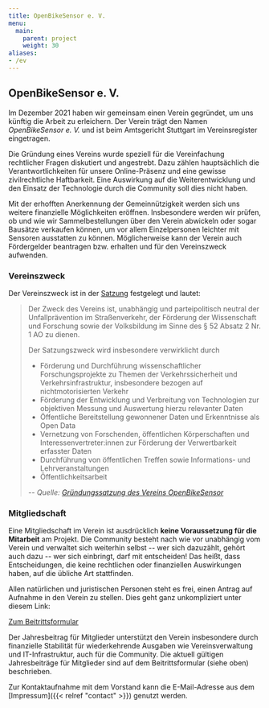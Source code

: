 ```yaml
---
title: OpenBikeSensor e. V.
menu:
  main:
    parent: project
    weight: 30
aliases:
- /ev
---
```


<section class="row td-box td-box--1 position-relative">
<div class="container text-center td-arrow-down">

# OpenBikeSensor e. V.

</div>
</section>

<section class="container content">

Im Dezember 2021 haben wir gemeinsam einen Verein gegründet, um uns künftig die
Arbeit zu erleichern. Der Verein trägt den Namen *OpenBikeSensor e. V.* und ist
beim Amtsgericht Stuttgart im Vereinsregister eingetragen.

Die Gründung eines Vereins wurde speziell für die Vereinfachung rechtlicher
Fragen diskutiert und angestrebt. Dazu zählen hauptsächlich die
Verantwortlichkeiten für unsere Online-Präsenz und eine gewisse zivilrechtliche
Haftbarkeit. Eine Auswirkung auf die Weiterentwicklung und den Einsatz der
Technologie durch die Community soll dies nicht haben.

Mit der erhofften Anerkennung der Gemeinnützigkeit werden sich uns weitere
finanzielle Möglichkeiten eröffnen. Insbesondere werden wir prüfen, ob und wie
wir Sammelbestellungen über den Verein abwickeln oder sogar Bausätze verkaufen
können, um vor allem Einzelpersonen leichter mit Sensoren ausstatten zu können.
Möglicherweise kann der Verein auch Fördergelder beantragen bzw. erhalten und
für den Vereinszweck aufwenden.

### Vereinszweck

Der Vereinszweck ist in der [Satzung](/docs/Satzung.pdf) festgelegt und lautet:

> Der Zweck des Vereins ist, unabhängig und parteipolitisch neutral der Unfallprävention im Straßenverkehr, der Förderung der Wissenschaft und Forschung sowie der Volksbildung im Sinne des § 52 Absatz 2 Nr. 1 AO zu dienen.
>
> Der Satzungszweck wird insbesondere verwirklicht durch
> * Förderung und Durchführung wissenschaftlicher Forschungsprojekte zu Themen der Verkehrssicherheit und Verkehrsinfrastruktur, insbesondere bezogen auf nichtmotorisierten Verkehr
> * Förderung der Entwicklung und Verbreitung von Technologien zur objektiven Messung und Auswertung hierzu relevanter Daten
> * Öffentliche Bereitstellung gewonnener Daten und Erkenntnisse als Open Data
> * Vernetzung von Forschenden, öffentlichen Körperschaften und Interessenvertreter:innen zur Förderung der Verwertbarkeit erfasster Daten
> * Durchführung von öffentlichen Treffen sowie Informations- und Lehrveranstaltungen
> * Öffentlichkeitsarbeit
>
> -- *Quelle: [Gründungssatzung des Vereins OpenBikeSensor](/docs/Satzung.pdf)*

### Mitgliedschaft

Eine Mitgliedschaft im Verein ist ausdrücklich **keine Voraussetzung für die
Mitarbeit** am Projekt. Die Community besteht nach wie vor unabhängig vom Verein
und verwaltet sich weiterhin selbst -- wer sich dazuzählt, gehört auch
dazu -- wer sich einbringt, darf mit entscheiden! Das heißt, dass
Entscheidungen, die keine rechtlichen oder finanziellen Auswirkungen haben, auf
die übliche Art stattfinden.

Allen natürlichen und juristischen Personen steht es frei, einen Antrag auf
Aufnahme in den Verein zu stellen. Dies geht ganz unkompliziert unter diesem Link:

<a href="https://easyverein.com/public/OBS/applicationform/4368" class="btn btn-primary btn-large">Zum Beitrittsformular</a>

Der Jahresbeitrag für Mitglieder unterstützt den Verein insbesondere durch
finanzielle Stabilität für wiederkehrende Ausgaben wie Vereinsverwaltung und
IT-Infrastruktur, auch für die Community. Die aktuell gültigen Jahresbeiträge
für Mitglieder sind auf dem Beitrittsformular (siehe oben) beschrieben.

Zur Kontaktaufnahme mit dem Vorstand kann die E-Mail-Adresse aus dem
[Impressum]({{< relref "contact" >}}) genutzt werden.

</section>
